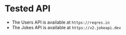 # Tested API #

- The Users API is available at `https://reqres.in`
- The Jokes API is available at `https://v2.jokeapi.dev`